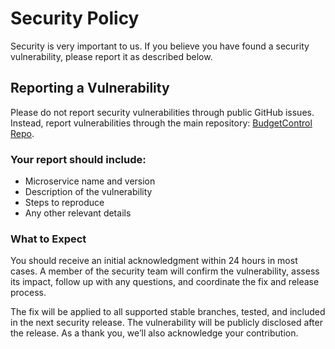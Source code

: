 # Security Policy
Security is very important to us. If you believe you have found a security vulnerability, please report it as described below.

## Reporting a Vulnerability
Please do not report security vulnerabilities through public GitHub issues. Instead, report vulnerabilities through the main repository: [BudgetControl Repo](https://github.com/BudgetControl/BudgetControl/issues).

### Your report should include:
- Microservice name and version
- Description of the vulnerability
- Steps to reproduce
- Any other relevant details

### What to Expect
You should receive an initial acknowledgment within 24 hours in most cases. A member of the security team will confirm the vulnerability, assess its impact, follow up with any questions, and coordinate the fix and release process.

The fix will be applied to all supported stable branches, tested, and included in the next security release. The vulnerability will be publicly disclosed after the release. As a thank you, we’ll also acknowledge your contribution.
